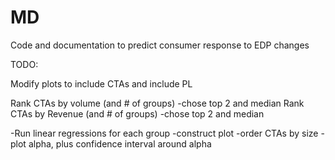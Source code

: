 # MD
Code and documentation to predict consumer response to EDP changes

TODO:

Modify plots to include CTAs and include PL

Rank CTAs by volume (and # of groups) 
-chose top 2 and median
Rank CTAs by Revenue (and # of groups)
-chose top 2 and median

-Run linear regressions for each group
-construct plot
-order CTAs by size
-plot alpha, plus confidence interval around alpha


